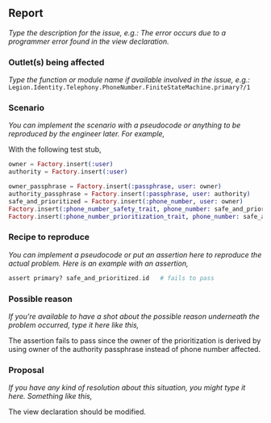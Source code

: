 ## Report

*Type the description for the issue, e.g.: The error occurs due to a programmer error found in the view declaration.*

### Outlet(s) being affected

*Type the function or module name if available involved in the issue, e.g.:* `Legion.Identity.Telephony.PhoneNumber.FiniteStateMachine.primary?/1`

### Scenario

*You can implement the scenario with a pseudocode or anything to be reproduced by the engineer later. For example,*

With the following test stub,

```elixir
owner = Factory.insert(:user)
authority = Factory.insert(:user)

owner_passphrase = Factory.insert(:passphrase, user: owner)
authority_passphrase = Factory.insert(:passphrase, user: authority)
safe_and_prioritized = Factory.insert(:phone_number, user: owner)
Factory.insert(:phone_number_safety_trait, phone_number: safe_and_prioritized, authority: owner_passphrase)
Factory.insert(:phone_number_prioritization_trait, phone_number: safe_and_prioritized, authority: owner_passphrase)
```

### Recipe to reproduce

*You can implement a pseudocode or put an assertion here to reproduce the actual problem. Here is an example with an assertion,*

```elixir
assert primary? safe_and_prioritized.id   # fails to pass
```

### Possible reason

*If you're available to have a shot about the possible reason underneath the problem occurred, type it here like this,*

The assertion fails to pass since the owner of the prioritization is derived by using owner of the authority passphrase instead of phone number affected.

### Proposal

*If you have any kind of resolution about this situation, you might type it here. Something like this,*

The view declaration should be modified.